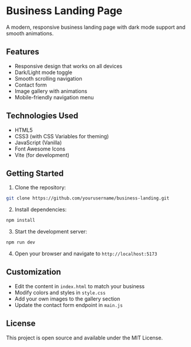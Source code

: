 # Business Landing Page

A modern, responsive business landing page with dark mode support and smooth animations.

## Features

- Responsive design that works on all devices
- Dark/Light mode toggle
- Smooth scrolling navigation
- Contact form
- Image gallery with animations
- Mobile-friendly navigation menu

## Technologies Used

- HTML5
- CSS3 (with CSS Variables for theming)
- JavaScript (Vanilla)
- Font Awesome Icons
- Vite (for development)

## Getting Started

1. Clone the repository:
```bash
git clone https://github.com/yourusername/business-landing.git
```

2. Install dependencies:
```bash
npm install
```

3. Start the development server:
```bash
npm run dev
```

4. Open your browser and navigate to `http://localhost:5173`

## Customization

- Edit the content in `index.html` to match your business
- Modify colors and styles in `style.css`
- Add your own images to the gallery section
- Update the contact form endpoint in `main.js`

## License

This project is open source and available under the MIT License. 